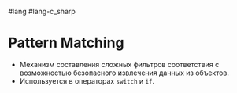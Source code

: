 #lang #lang-c_sharp

# Pattern Matching

- Механизм составления сложных фильтров соответствия с возможностью безопасного извлечения данных из объектов.
- Используется в операторах `switch` и `if`.
